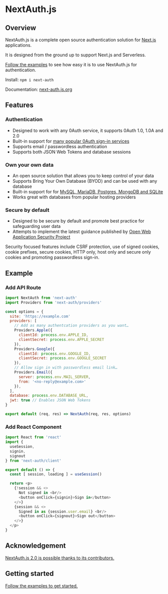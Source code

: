 # NextAuth.js

## Overview

NextAuth.js is a complete open source authentication solution for [Next.js](http://nextjs.org/) applications.

It is designed from the ground up to support Next.js and Serverless.

[Follow the examples](https://next-auth.js.org/getting-started/example) to see how easy it is to use NextAuth.js for authentication.

Install: `npm i next-auth`

Documentation: [next-auth.js.org](https://next-auth.js.org)

## Features

### Authentication

* Designed to work with any 0Auth service, it supports 0Auth 1.0, 1.0A and 2.0
* Built-in support for [many popular 0Auth sign-in services](https://next-auth.js.org/options/providers)
* Supports email / passwordless authentication
* Supports both JSON Web Tokens and database sessions

### Own your own data

* An open source solution that allows you to keep control of your data
* Supports Bring Your Own Database (BYOD) and can be used with any database
* Built-in support for for [MySQL, MariaDB, Postgres, MongoDB and SQLite](https://next-auth.js.org/options/database)
* Works great with databases from popular hosting providers

### Secure by default

* Designed to be secure by default and promote best practice for safeguarding user data
* Attempts to implement the latest guidance published by [Open Web Application Security Project](https://owasp.org/)

Security focused features include CSRF protection, use of signed cookies, cookie prefixes, secure cookies, HTTP only, host only and secure only cookies and promoting passwordless sign-in.

## Example

### Add API Route

```javascript
import NextAuth from 'next-auth'
import Providers from 'next-auth/providers'

const options = {
  site: 'https://example.com'
  providers: [
    // Add as many authentcation providers as you want…
    Providers.Apple({
      clientId: process.env.APPLE_ID,
      clientSecret: process.env.APPLE_SECRET
    }),
    Providers.Google({
      clientId: process.env.GOOGLE_ID,
      clientSecret: process.env.GOOGLE_SECRET
    }),
    // Allow sign in with passwordless email link…
    Providers.Email({
      server: process.env.MAIL_SERVER,
      from: '<no-reply@example.com>'
    }),
  ],
  database: process.env.DATABASE_URL,
  jwt: true // Enables JSON Web Tokens
}

export default (req, res) => NextAuth(req, res, options)
```

### Add React Component

```javascript
import React from 'react'
import { 
  useSession, 
  signin, 
  signout 
} from 'next-auth/client'

export default () => {
  const [ session, loading ] = useSession()

  return <p>
    {!session && <>
      Not signed in <br/>
      <button onClick={signin}>Sign in</button>
    </>}
    {session && <>
      Signed in as {session.user.email} <br/>
      <button onClick={signout}>Sign out</button>
    </>}
  </p>
}
```

## Acknowledgement

[NextAuth.js 2.0 is possible thanks to its contributors.](https://next-auth.js.org/contributors)

## Getting started

[Follow the examples to get started.](https://next-auth.js.org/getting-started/example)
